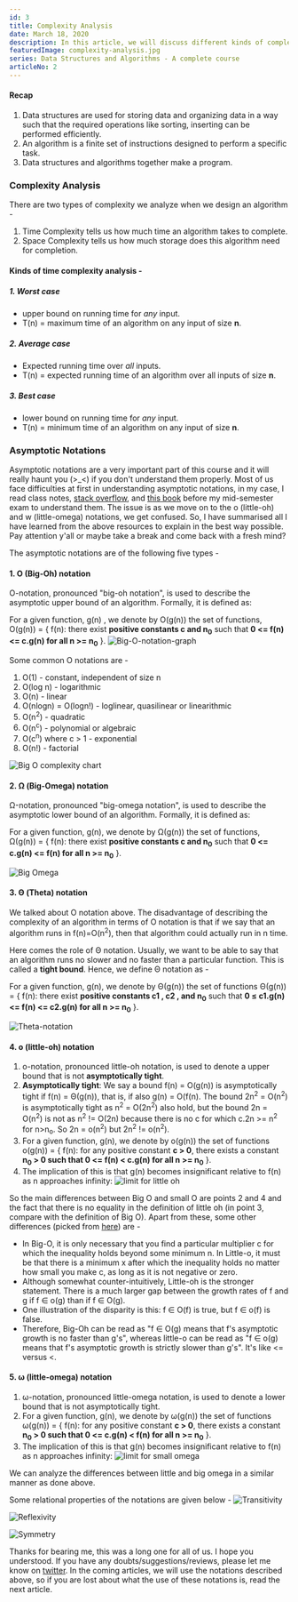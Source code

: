 ```yaml
---
id: 3
title: Complexity Analysis
date: March 18, 2020
description: In this article, we will discuss different kinds of complexity analysis like the worst case, best case, and average case. We will also discuss various asymptotic notations which will enable us to analyze the performance of programs.
featuredImage: complexity-analysis.jpg
series: Data Structures and Algorithms - A complete course
articleNo: 2
---
```

#### Recap
1. Data structures are used for storing data and organizing data in a way such that the required operations like sorting, inserting can be performed efficiently.
2. An algorithm is a finite set of instructions designed to perform a specific task.
3. Data structures and algorithms together make a program.

### Complexity Analysis
There are two types of complexity we analyze when we design an algorithm  -
1. Time Complexity tells us how much time an algorithm takes to complete.
2. Space Complexity tells us how much storage does this algorithm need for completion.

#### Kinds of time complexity analysis -
##### 1. Worst case
- upper bound on running time for *any* input. 
- T(n) = maximum time of an algorithm on any input of size **n**.

##### 2. Average case
- Expected running time over *all* inputs.
- T(n) = expected running time of an algorithm over all inputs of size **n**.

##### 3. Best case
- lower bound on running time for *any* input.
- T(n) = minimum time of an algorithm on any input of size **n**.

### Asymptotic Notations
Asymptotic notations are a very important part of this course and it will really haunt you (>_<) if you don't understand them properly. Most of us face difficulties at first in understanding asymptotic notations, in my case, I read class notes, [stack overflow](https://stackoverflow.com/questions/1364444/difference-between-big-o-and-little-o-notation), and [this book](https://github.com/CodeClub-JU/Introduction-to-Algorithms-CLRS/blob/master/Introduction%20to%20Algorithms%20-%203rd%20Edition.pdf) before my mid-semester exam to understand them. The issue is as we move on to the o (little-oh) and w (little-omega) notations, we get confused. So, I have summarised all I have learned from the above resources to explain in the best way possible.  Pay attention y'all or maybe take a break and come back with a fresh mind?

The asymptotic notations are of the following five types -
#### 1. O (Big-Oh) notation
O-notation, pronounced "big-oh notation", is used to describe the asymptotic upper bound of an algorithm. Formally, it is defined as:

For a given function, g(n) , we denote by O(g(n)) the set of functions,
O(g(n)) = { f(n): there exist **positive constants c and n<sub>0</sub>** such that
**0 <= f(n) <= c.g(n) for all n >= n<sub>0</sub>** }.
![Big-O-notation-graph](Big-O-notation-graph.png)

Some common O notations are -
1. O(1) - constant, independent of size n
2. O(log n) - logarithmic
3. O(n) - linear
4. O(nlogn) = O(logn!) - loglinear, quasilinear or linearithmic
5. O(n<sup>2</sup>) - quadratic
6. O(n<sup>c</sup>) - polynomial or algebraic
7. O(c<sup>n</sup>) where c > 1 - exponential
8. O(n!) - factorial

![Big O complexity chart](Big-O-complexity-chart.png)

#### 2. Ω (Big-Omega) notation
Ω-notation, pronounced "big-omega notation", is used to describe the asymptotic lower bound of an algorithm. Formally, it is defined as:

For a given function, g(n), we denote by Ω(g(n)) the set of functions,
Ω(g(n)) = { f(n): there exist **positive constants c and n<sub>0</sub>** such that 
**0 <= c.g(n) <= f(n) for all n >= n<sub>0</sub>** }. 

![Big Omega](Big-Omega.png)

#### 3. Θ (Theta) notation
We talked about O notation above. The disadvantage of describing the complexity of an algorithm in terms of O notation is that if we say that an algorithm runs in f(n)=O(n<sup>2</sup>), then that algorithm could actually run in n time.

Here comes the role of Θ notation. Usually, we want to be able to say that an algorithm runs no slower and no faster than a particular function. This is called a **tight bound**. Hence, we define Θ notation as -

For a given function, g(n), we denote by Θ(g(n)) the set of
functions
Θ(g(n)) = { f(n): there exist **positive constants c1 , c2 , and n<sub>0</sub>** such that **0 ≤ c1.g(n) <= f(n) <= c2.g(n) for all n >= n<sub>0</sub>** }.

![Theta-notation](Theta-notation.png)

#### 4. o (little-oh) notation

1. o-notation, pronounced little-oh notation, is used to denote a upper bound that is not **asymptotically tight**.
2. **Asymptotically tight**: We say a bound f(n) = O(g(n)) is asymptotically tight if f(n) = Θ(g(n)), that is, if also g(n) = O(f(n). The bound 2n<sup>2</sup> = O(n<sup>2</sup>) is asymptotically tight as n<sup>2</sup> = O(2n<sup>2</sup>) also hold, but the bound 2n = O(n<sup>2</sup>) is not as n<sup>2</sup> != O(2n) because there is no c for which c.2n >= n<sup>2</sup> for n>n<sub>o</sub>. So 2n = o(n<sup>2</sup>) but 2n<sup>2</sup> != o(n<sup>2</sup>).
3.  For a given function, g(n), we denote by o(g(n)) the set of functions
o(g(n)) = { f(n): for any positive constant **c > 0**, there exists a constant **n<sub>0</sub> > 0 such that 0 <= f(n) < c.g(n) for all n >= n<sub>0</sub>** }.
4. The implication of this is that g(n) becomes insignificant relative to f(n) as n approaches infinity: 
![limit for little oh](limit-for-little-oh.png)

So the main differences between Big O and small O are points 2 and 4 and the fact that there is no equality in the definition of little oh (in point 3, compare with the definition of Big O). Apart from these, some other differences (picked from [here](https://stackoverflow.com/questions/1364444/difference-between-big-o-and-little-o-notation)) are -
- In Big-O, it is only necessary that you find a particular multiplier c for which the inequality holds beyond some minimum n. In Little-o, it must be that there is a minimum x after which the inequality holds no matter how small you make c, as long as it is not negative or zero.
- Although somewhat counter-intuitively, Little-oh is the stronger statement. There is a much larger gap between the growth rates of f and g if f ∈ o(g) than if f ∈ O(g).
- One illustration of the disparity is this: f ∈ O(f) is true, but f ∈ o(f) is false.
- Therefore, Big-Oh can be read as "f ∈ O(g) means that f's asymptotic growth is no faster than g's", whereas little-o can be read as "f ∈ o(g) means that f's asymptotic growth is strictly slower than g's". It's like <= versus <.

#### 5. ω (little-omega) notation
1. ω-notation, pronounced little-omega notation, is used to denote a lower bound that is not asymptotically tight.
2. For a given function, g(n), we denote by ω(g(n)) the set of functions
ω(g(n)) = { f(n): for any positive constant **c > 0**, there exists a constant **n<sub>0</sub> > 0 such that 0 <= c.g(n) < f(n) for all n >= n<sub>0</sub>** }.
3. The implication of this is that g(n) becomes insignificant relative to f(n) as n approaches infinity:
![limit for small omega](limit-for-small-omega.png)

We can analyze the differences between little and big omega in a similar manner as done above.

Some relational properties of the notations are given below -
![Transitivity](transitivity.png)

![Reflexivity](reflexivity.png)

![Symmetry](symmetry.png)

Thanks for bearing me, this was a long one for all of us. I hope you understood. If you have any doubts/suggestions/reviews, please let me know on [twitter](https://twitter.com/NikhilVatss). In the coming articles, we will use the notations described above, so if you are lost about what the use of these notations is, read the next article.